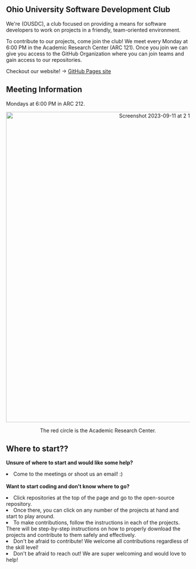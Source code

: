 <!--
TODO
add our logo
decide what to put where (OUSDC) is
add any other info you believe should be in here
-->

## Ohio University Software Development Club

We're (OUSDC), a club focused on providing a means for software developers to work on projects in a friendly, team-oriented environment.

To contribute to our projects, come join the club! We meet every Monday at 6:00 PM in the Academic Research Center (ARC 121). Once you join we can give you access to the GitHub Organization where you can join teams and gain access to our repositories.

Checkout our website! -> [GitHub Pages site](https://ohio-software-development.github.io/)


## Meeting Information
Mondays at 6:00 PM in ARC 212.  
<p align="center">
<img width="850" alt="Screenshot 2023-09-11 at 2 11 53 PM" src="https://github.com/ohio-software-development/.github/assets/57198128/e41077f7-0c71-4c86-b4ed-fd8bf7142d1b">
</p>
<p align="center">The red circle is the Academic Research Center.  </p>

## Where to start??
<b>Unsure of where to start and would like some help?</b><li>Come to the meetings or shoot us an email! :)</li>
<br/>
<b>Want to start coding and don't know where to go?</b>
<li>Click repositories at the top of the page and go to the open-source repository. </li>
  <li>Once there, you can click on any number of the projects at hand and start to play around.  </li>
  <li>To make contributions, follow the instructions in each of the projects.  There will be step-by-step instructions on how to properly download the projects and contribute to them safely and effectively. </li>
  <li>Don't be afraid to contribute! We welcome all contributions regardless of the skill level!</li>
  <li>Don't be afraid to reach out!  We are super welcoming and would love to help!</li>

